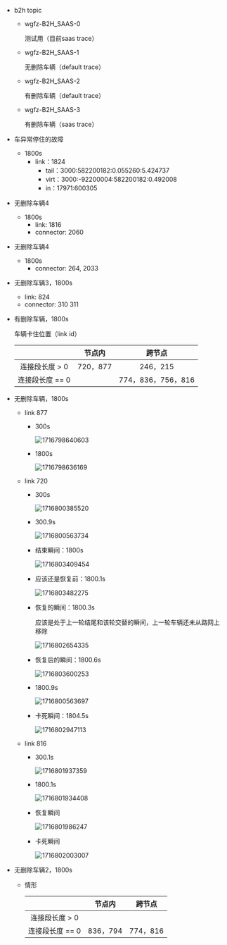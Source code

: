 - b2h topic

  - wgfz-B2H_SAAS-0

    测试用（目前saas trace）

  - wgfz-B2H_SAAS-1

    无删除车辆（default trace）

  - wgfz-B2H_SAAS-2

    有删除车辆（default trace）

  - wgfz-B2H_SAAS-3

    有删除车辆（saas trace）


- 车异常停住的故障
  - 1800s
    - link：1824
      - tail：3000:582200182:0.055260:5.424737
      - virt：3000:-92200004:582200182:0.492008
      - in：17971:600305

- 无删除车辆4
  - 1800s
    - link: 1816
    - connector: 2060
- 无删除车辆4
  - 1800s
    - connector: 264, 2033

- 无删除车辆3，1800s
  - link: 824
  - connector: 310 311

- 有删除车辆，1800s

  车辆卡住位置（link id）

  |                 |  节点内  |       跨节点       |
  | :-------------: | :------: | :----------------: |
  | 连接段长度 > 0  | 720，877 |      246，215      |
  | 连接段长度 == 0 |          | 774，836，756，816 |

- 无删除车辆，1800s

  - link 877

    - 300s

      ![1716798640603](./assets/1716798640603.png)

    - 1800s

      ![1716798636169](./assets/1716798636169.png)

  - link 720

    - 300s

      ![1716800385520](./assets/1716800385520.png)

    - 300.9s

      ![1716800563734](./assets/1716800563734-1716800581684-6.png)

    - 结束瞬间：1800s

      ![1716803409454](./assets/1716803409454.png)
      
    - 应该还是恢复前：1800.1s

      ![1716803482275](./assets/1716803482275.png)
      
    - 恢复的瞬间：1800.3s
    
      应该是处于上一轮结尾和该轮交替的瞬间，上一轮车辆还未从路网上移除
      
      ![1716802654335](./assets/1716802654335.png)
    
    - 恢复后的瞬间：1800.6s
    
      ![1716803600253](./assets/1716803600253.png)
    
    - 1800.9s
    
      ![1716800563697](./assets/1716800563697.png)
    
    - 卡死瞬间：1804.5s
    
      ![1716802947113](./assets/1716802947113.png)

  - link 816

    - 300.1s

      ![1716801937359](./assets/1716801937359.png)

    - 1800.1s

      ![1716801934408](./assets/1716801934408.png)

    - 恢复瞬间

      ![1716801986247](./assets/1716801986247.png)

    - 卡死瞬间

      ![1716802003007](./assets/1716802003007.png)

- 无删除车辆2，1800s

  - 情形

    |                 |  节点内  |  跨节点  |
    | :-------------: | :------: | :------: |
    | 连接段长度 > 0  |          |          |
    | 连接段长度 == 0 | 836，794 | 774，816 |
